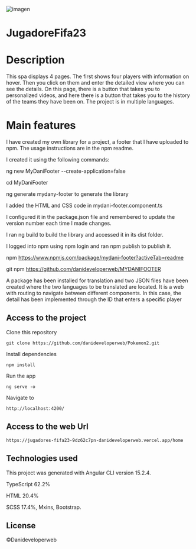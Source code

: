![imagen](https://user-images.githubusercontent.com/91413466/229430927-5a1a4033-af27-4f66-8c15-c5ed8fc114c9.png)

# JugadoreFifa23

# Description 

This spa displays 4 pages. The first shows four players with information on hover. Then you click on them and enter the detailed view where you can see the details. On this page, there is a button that takes you to personalized videos, and here there is a button that takes you to the history of the teams they have been on.
The project is in multiple languages.

# Main features

I have created my own library for a project, a footer that I have uploaded to npm. The usage instructions are in the npm readme.

I created it using the following commands:

ng new MyDaniFooter --create-application=false

cd MyDaniFooter

ng generate mydany-footer to generate the library

I added the HTML and CSS code in mydani-footer.component.ts

I configured it in the package.json file and remembered to update the version number each time I made changes.

I ran ng build to build the library and accessed it in its dist folder.

I logged into npm using npm login and ran npm publish to publish it.

npm https://www.npmjs.com/package/mydani-footer?activeTab=readme

git npm https://github.com/danideveloperweb/MYDANIFOOTER

A package has been installed for translation and two JSON files have been created where the two languages to be translated are located. It is a web with routing to navigate between different components. In this case, the detail has been implemented through the ID that enters a specific player

## Access to the project

Clone this repository

`git clone https://github.com/danideveloperweb/Pokemon2.git`

Install dependencies

`npm install`

Run the app

`ng serve -o`

Navigate to

`http://localhost:4200/`

## Access to the web Url

`https://jugadores-fifa23-9dz62c7pn-danideveloperweb.vercel.app/home`

## Technologies used

This project was generated with Angular CLI version 15.2.4.

TypeScript 62.2%

HTML 20.4%

SCSS 17.4%, Mxins, Bootstrap.

## License

©Danideveloperweb
